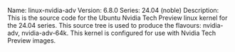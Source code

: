 Name:    linux-nvidia-adv
Version: 6.8.0
Series:  24.04 (noble)
Description:
    This is the source code for the Ubuntu Nvidia Tech Preview linux kernel for
    the 24.04 series. This source tree is used to produce the flavours: nvidia-adv,
    nvidia-adv-64k.  This kernel is configured for use with Nvidia Tech Preview
    images.
